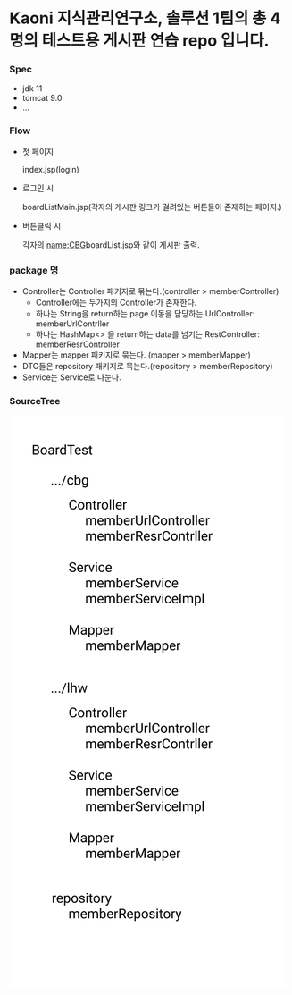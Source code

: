 # Kaoni 지식관리연구소, 솔루션 1팀의 총 4명의 테스트용 게시판 연습 repo 입니다.



### Spec

- jdk 11
- tomcat 9.0
- ...



### Flow

- 첫 페이지

  index.jsp(login)

- 로그인 시 

  boardListMain.jsp(각자의 게시판 링크가 걸려있는 버튼들이 존재하는 페이지.)

- 버튼클릭 시

  각자의 <name:CBG>boardList.jsp와 같이 게시판 출력.

  

  

### package 명

- Controller는 Controller 패키지로 묶는다.(controller > memberController)
  - Controller에는 두가지의 Controller가 존재한다.
  - 하나는 String을 return하는 page 이동을 담당하는 <name>UrlController:  memberUrlContrller
  - 하나는 HashMap<> 을 return하는 data를 넘기는 <name>RestController:  memberResrController
- Mapper는 mapper 패키지로 묶는다. (mapper > memberMapper)
- DTO들은 repository 패키지로 묶는다.(repository > memberRepository)
- Service는 Service로 나눈다.



### SourceTree

![image-20211114145820381](https://raw.githubusercontent.com/The-Culture-of-Learning/BoardTestRepo/master/README.assets/image-20211114145820381.png)

